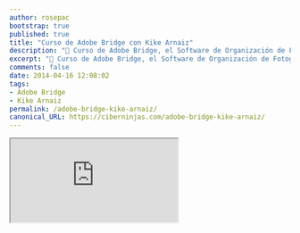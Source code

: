 ```yaml
---
author: rosepac
bootstrap: true
published: true
title: "Curso de Adobe Bridge con Kike Arnaiz"
description: "📸 Curso de Adobe Bridge, el Software de Organización de Fotografías con Kike Arnaiz"
excerpt: "📸 Curso de Adobe Bridge, el Software de Organización de Fotografías con Kike Arnaiz"
comments: false
date: 2014-04-16 12:08:02
tags:
- Adobe Bridge
- Kike Arnaiz
permalink: /adobe-bridge-kike-arnaiz/
canonical_URL: https://ciberninjas.com/adobe-bridge-kike-arnaiz/
---
```


<div class="embed-responsive embed-responsive-16by9">
  <iframe class="embed-responsive-item" src="https://www.youtube-nocookie.com/embed/videoseries?list=PLyNvsloSbd7P2amIVOuHhKET92umI1znw" allowfullscreen></iframe>
</div><br/>